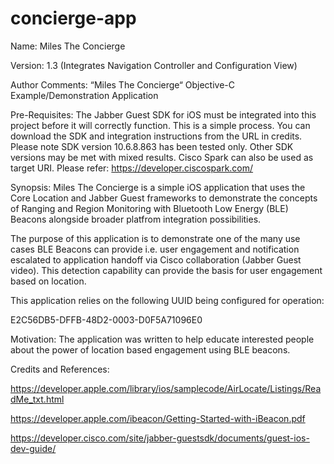 # concierge-app
Name: Miles The Concierge

Version: 1.3 (Integrates Navigation Controller and Configuration View)

Author Comments: “Miles The Concierge“ Objective-C Example/Demonstration Application

Pre-Requisites: The Jabber Guest SDK for iOS must be integrated into this project before it will correctly function. This is a simple process. You can download the SDK and integration instructions from the URL in credits. Please note SDK version 10.6.8.863 has been tested only. Other SDK versions may be met with mixed results. Cisco Spark can also be used as target URI. Please refer: https://developer.ciscospark.com/

Synopsis: Miles The Concierge is a simple iOS application that uses the Core Location and Jabber Guest frameworks to demonstrate the concepts of Ranging and Region Monitoring with Bluetooth Low Energy (BLE) Beacons alongside broader platfrom integration possibilities. 

The purpose of this application is to demonstrate one of the many use cases BLE Beacons can provide i.e. user engagement and notification escalated to application handoff via Cisco collaboration (Jabber Guest video). This detection capability can provide the basis for user engagement based on location.

This application relies on the following UUID being configured for operation:

E2C56DB5-DFFB-48D2-0003-D0F5A71096E0

Motivation: The application was written to help educate interested people about the power of location based engagement using BLE beacons.

Credits and References:

https://developer.apple.com/library/ios/samplecode/AirLocate/Listings/ReadMe_txt.html

https://developer.apple.com/ibeacon/Getting-Started-with-iBeacon.pdf

https://developer.cisco.com/site/jabber-guestsdk/documents/guest-ios-dev-guide/

